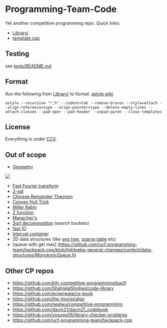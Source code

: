 # Programming-Team-Code

Yet another competitive programming repo. Quick links:

- [Library/](https://github.com/lrvideckis/Programming-Team-Code/tree/master/Library)
- [template.cpp](https://github.com/lrvideckis/Programming-Team-Code/blob/master/template.cpp)

## Testing

see [tests/README.md](https://github.com/lrvideckis/Programming-Team-Code/blob/master/tests/README.md)

## Format
Run the following from [Library/](https://github.com/lrvideckis/Programming-Team-Code/tree/master/Library) to format. [astyle wiki](http://astyle.sourceforge.net/astyle.html)
```
astyle --recursive "*.h" --indent=tab --remove-braces --style=attach --align-reference=type --align-pointer=type --delete-empty-lines --attach-classes --pad-oper --pad-header --unpad-paren --close-templates
```

## License

Everything is under [CC0](https://creativecommons.org/publicdomain/zero/1.0/).

## Out of scope

- [Geometry](https://github.com/kth-competitive-programming/kactl/tree/main/content/geometry)

[![](https://github.com/lrvideckis/Programming-Team-Code/blob/master/tests/stress-tests/test_utilities/scripts/geometry_bad.png)](https://codeforces.com/blog/entry/52341?#comment-364050)
- [Fast Fourier transform](https://github.com/kth-competitive-programming/kactl/blob/main/content/numerical/FastFourierTransform.h)
- [2-sat](https://github.com/kth-competitive-programming/kactl/blob/main/content/graph/2sat.h)
- [Chinese Remainder Theorem](https://github.com/kth-competitive-programming/kactl/blob/main/content/number-theory/CRT.h)
- [Convex Hull Trick](https://github.com/kth-competitive-programming/kactl/blob/main/content/data-structures/LineContainer.h)
- [Miller Rabin](https://github.com/kth-competitive-programming/kactl/blob/main/content/number-theory/MillerRabin.h)
- [Z function](https://github.com/kth-competitive-programming/kactl/blob/main/content/strings/Zfunc.h)
- [Manacher's](https://github.com/kth-competitive-programming/kactl/blob/main/content/strings/Manacher.h)
- [Sqrt decomposition](https://github.com/nealwu/competitive-programming/blob/master/sqrt/search_buckets.cc) (search buckets)
- [fast IO](https://github.com/nealwu/competitive-programming/blob/master/io/io.cc)
- [Interval container](https://github.com/kth-competitive-programming/kactl/blob/main/content/various/IntervalContainer.h)
- 2D data structures (like [seg tree](https://github.com/ShahjalalShohag/code-library/blob/master/Data%20Structures/Segment%20Tree%202D%20Dynamic.cpp), [sparse table](https://codeforces.com/blog/entry/45485) etc)
- [queue with get max] (https://github.com/ucf-programming-team/hackpack-cpp/blob/lightseba-general-changes/content/data-structures/MonotonicQueue.h)

## Other CP repos

- https://github.com/kth-competitive-programming/kactl
- https://github.com/ShahjalalShohag/code-library
- https://github.com/ecnerwala/cp-book
- https://github.com/the-tourist/algo
- https://github.com/nealwu/competitive-programming
- https://github.com/dacin21/dacin21_codebook
- https://github.com/yosupo06/library-checker-problems
- https://github.com/ucf-programming-team/hackpack-cpp
